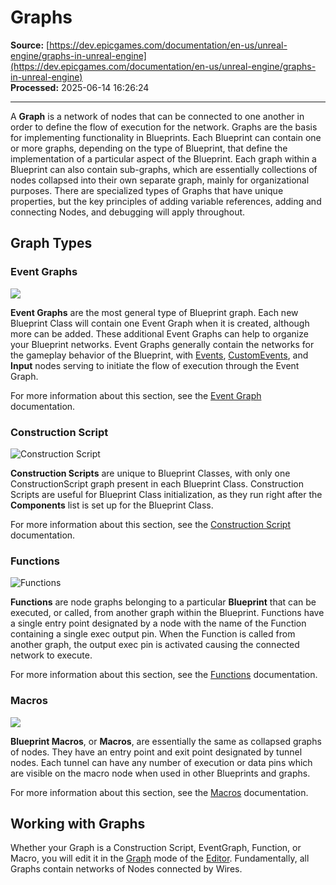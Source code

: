# Graphs

**Source:** [https://dev.epicgames.com/documentation/en-us/unreal-engine/graphs-in-unreal-engine](https://dev.epicgames.com/documentation/en-us/unreal-engine/graphs-in-unreal-engine)  
**Processed:** 2025-06-14 16:26:24

---

A **Graph** is a network of nodes that can be connected to one another in order to define the flow of execution for the network. Graphs are the basis for implementing functionality in Blueprints. Each Blueprint can contain one or more graphs, depending on the type of Blueprint, that define the implementation of a particular aspect of the Blueprint. Each graph within a Blueprint can also contain sub-graphs, which are essentially collections of nodes collapsed into their own separate graph, mainly for organizational purposes. There are specialized types of Graphs that have unique properties, but the key principles of adding variable references, adding and connecting Nodes, and debugging will apply throughout.

## Graph Types

### Event Graphs

![](https://d1iv7db44yhgxn.cloudfront.net/documentation/images/55127ee4-b164-4700-92c2-23ef3701f1fe/eventgraph.png)

**Event Graphs** are the most general type of Blueprint graph. Each new Blueprint Class will contain one Event Graph when it is created, although more can be added. These additional Event Graphs can help to organize your Blueprint networks. Event Graphs generally contain the networks for the gameplay behavior of the Blueprint, with [Events](/documentation/en-us/unreal-engine/events-in-unreal-engine), [CustomEvents](/documentation/en-us/unreal-engine/custom-events-in-unreal-engine), and **Input** nodes serving to initiate the flow of execution through the Event Graph.

For more information about this section, see the [Event Graph](/documentation/en-us/unreal-engine/event-graph-in-unreal-engine) documentation.

### Construction Script

![Construction Script](https://d1iv7db44yhgxn.cloudfront.net/documentation/images/2f7e5376-e75f-4fd5-8926-1bdfccc4576f/constructionscript.png)

**Construction Scripts** are unique to Blueprint Classes, with only one ConstructionScript graph present in each Blueprint Class. Construction Scripts are useful for Blueprint Class initialization, as they run right after the **Components** list is set up for the Blueprint Class.

For more information about this section, see the [Construction Script](/documentation/en-us/unreal-engine/construction-script-in-unreal-engine) documentation.

### Functions

![Functions](https://d1iv7db44yhgxn.cloudfront.net/documentation/images/6846c06f-261f-4ad7-b30f-499cb006bee9/functions.png)

**Functions** are node graphs belonging to a particular **Blueprint** that can be executed, or called, from another graph within the Blueprint. Functions have a single entry point designated by a node with the name of the Function containing a single exec output pin. When the Function is called from another graph, the output exec pin is activated causing the connected network to execute.

For more information about this section, see the [Functions](/documentation/en-us/unreal-engine/functions-in-unreal-engine) documentation.

### Macros

![](https://d1iv7db44yhgxn.cloudfront.net/documentation/images/5aed6d11-31b4-466c-a034-f28b25df6168/macro.png)

**Blueprint Macros**, or **Macros**, are essentially the same as collapsed graphs of nodes. They have an entry point and exit point designated by tunnel nodes. Each tunnel can have any number of execution or data pins which are visible on the macro node when used in other Blueprints and graphs.

For more information about this section, see the [Macros](/documentation/en-us/unreal-engine/macros-in-unreal-engine) documentation.

## Working with Graphs

Whether your Graph is a Construction Script, EventGraph, Function, or Macro, you will edit it in the [Graph](/documentation/en-us/unreal-engine/blueprints-visual-scripting-user-interface-for-blueprint-classes-in-unreal-engine) mode of the [Editor](/documentation/en-us/unreal-engine/user-interface-reference-for-the-blueprints-visual-scripting-editor-in-unreal-engine). Fundamentally, all Graphs contain networks of Nodes connected by Wires.